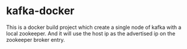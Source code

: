 # kafka-docker

This is a docker build project which create a single node of kafka with a local zookeeper. And it will use the host ip as the advertised ip on the zookeeper broker entry.